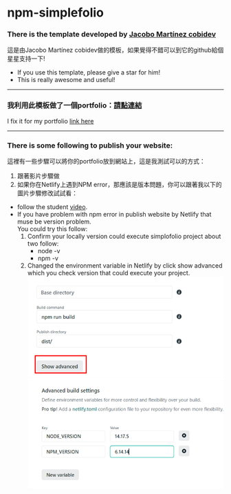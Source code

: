 # npm-simplefolio
### There is the template developed by [Jacobo Martínez cobidev](https://github.com/cobidev/simplefolio "title")  
  這是由Jacobo Martínez cobidev做的模板，如果覺得不錯可以到它的github給個星星支持一下!  
- If you use this template, please give a star for him!  
- This is really awesome and useful!  

---
### 我利用此模板做了一個portfolio：[請點連結](https://confident-easley-e91b54.netlify.app/)
I fix it for my portfolio [link here](https://confident-easley-e91b54.netlify.app/)  

---
### There is some following to publish your website:  
這裡有一些步驟可以將你的portfolio放到網站上，這是我測試可以的方式： 
1. 跟著影片步驟做
2. 如果你在Netlify上遇到NPM error，那應該是版本問題，你可以跟著我以下的圖片步驟修改試試看：  
* follow the student [video](https://www.youtube.com/watch?v=soaG3GNSxJY "title").
* If you have problem with npm error in publish website by Netlify that muse be version problem.  
  You could try this follow:  
  1. Confirm your locally version could execute simplofolio project about two follow: 
      - node -v
      - npm -v
  2. Changed the environment variable in Netlify by click show advanced which you check version that could execute your project.  
  ![image](https://github.com/joeban0608/ZTM-MySimplofolio-website/blob/main/Netlify_solution1.png)
  ![image](https://github.com/joeban0608/ZTM-MySimplofolio-website/blob/main/Netlify_solution2.png)
